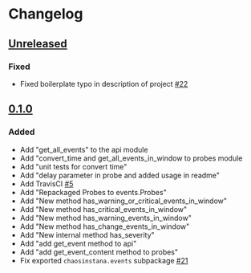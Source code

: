 # Changelog

## [Unreleased][]

[Unreleased]: https://github.com/chaostoolkit-incubator/chaostoolkit-instana/compare/0.1.0...HEAD

### Fixed
-    Fixed boilerplate typo in description of project [#22][22]

[22]: https://github.com/chaostoolkit-incubator/chaostoolkit-instana/issues/22

## [0.1.0][]

[0.1.0]: https://github.com/chaostoolkit-incubator/chaostoolkit-instana/e585f9f...0.1.0

### Added
-    Add "get_all_events" to the api module
-    Add "convert_time and get_all_events_in_window to probes module
-    Add "unit tests for convert time"
-    Add "delay parameter in probe and added usage in readme"
-    Add TravisCI [#5][5]
-    Add "Repackaged Probes to events.Probes"
-    Add "New method has_warning_or_critical_events_in_window"
-    Add "New method has_critical_events_in_window"
-    Add "New method has_warning_events_in_window"
-    Add "New method has_change_events_in_window"
-    Add "New internal method has_severity"
-    Add "add get_event method to api"
-    Add "add get_event_content method to probes"
-    Fix exported `chaosinstana.events` subpackage [#21][21]

[5]: https://github.com/chaostoolkit-incubator/chaostoolkit-instana/issues/5
[21]: https://github.com/chaostoolkit-incubator/chaostoolkit-instana/issues/21
